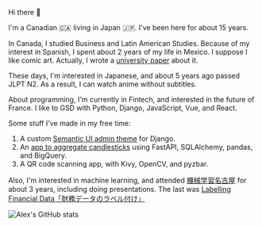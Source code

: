 Hi there :wave:

I'm a Canadian :canada: living in Japan :jp:. I've been here for about 15 years.

In Canada, I studied Business and Latin American Studies. Because of my interest in Spanish, I spent about 2 years of my life in Mexico. I suppose I like comic art. Actually, I wrote a [university paper](https://github.com/globophobe/ruis-and-the-combat-caricaturists/blob/main/Rius_and_the_Combat_Caricaturists.pdf) about it. 

These days, I'm interested in Japanese, and about 5 years ago passed JLPT N2. As a result, I can watch anime without subtitles.

About programming, I'm currently in Fintech, and interested in the future of France. I like to GSD with Python, Django, JavaScript, Vue, and React.

Some stuff I've made in my free time:

1. A custom [Semantic UI admin theme](https://github.com/globophobe/django-semantic-admin) for Django.
2. An [app to aggregate candlesticks](https://github.com/globophobe/fastapi-quant-candles) using FastAPI, SQLAlchemy, pandas, and BigQuery.
3. A QR code scanning app, with Kivy, OpenCV, and pyzbar.

Also, I'm interested in machine learning, and attended [機械学習名古屋](https://machine-learning.connpass.com/) for about 3 years, including doing presentations. The last was [Labelling Financial Data「財務データのラベル付け」](https://mlnagoya-labelling-financial-data.netlify.app/)

![Alex's GitHub stats](https://github-readme-stats.vercel.app/api?username=globophobe&count_private=true&show_icons=true&hide=prs,issues,contribs&theme=nord)
